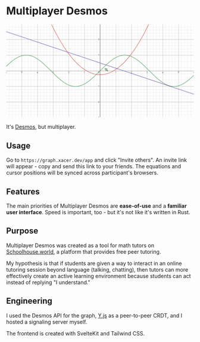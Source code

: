 # Multiplayer Desmos

![preview img](./static/preview.png)

It's [Desmos](https://desmos.com/calculator/), but multiplayer.

## Usage

Go to `https://graph.xacer.dev/app` and click "Invite others". An invite link will appear - copy and send this link to your friends. The equations and cursor positions will be synced across participant's browsers.

## Features

The main priorities of Multiplayer Desmos are **ease-of-use** and a **familiar user interface**. Speed is important, too - but it's not like it's written in Rust.

## Purpose

Multiplayer Desmos was created as a tool for math tutors on [Schoolhouse.world](https://schoolhouse.world/), a platform that provides free peer tutoring.

My hypothesis is that if students are given a way to interact in an online tutoring session beyond language (talking, chatting), then tutors can more effectively create an active learning environment because students can act instead of replying "I understand."


## Engineering

I used the Desmos API for the graph, [Y.js](https://github.com/yjs/yjs) as a peer-to-peer CRDT, and I hosted a signaling server myself.

The frontend is created with SvelteKit and Tailwind CSS.